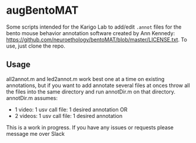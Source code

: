 # augBentoMAT
Some scripts intended for the Karigo Lab to add/edit `.annot` files for the bento mouse behavior annotation software created by Ann Kennedy: https://github.com/neuroethology/bentoMAT/blob/master/LICENSE.txt.
To use, just clone the repo.

## Usage
all2annot.m and led2annot.m work best one at a time on existing annotations, but if you want to add annotate several files at onces throw all the files into the same directory and run annotDir.m on that directory.
annotDir.m assumes:
- 1 video: 1 usv call file: 1 desired annotation OR 
- 2 videos: 1 usv call file: 1 desired annotation
<a/>
This is a work in progress. If you have any issues or requests please message me over Slack
